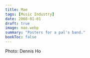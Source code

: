 ```yaml
---
title: Mae
tags: [Music Industry]
date: 2008-01-01
draft: true
image: mae.webp
summary: "Posters for a pal's band."
bookToc: false
---
```


Photo: Dennis Ho